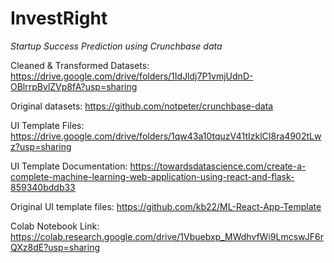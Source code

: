 # InvestRight
*Startup Success Prediction using Crunchbase data*


Cleaned & Transformed Datasets: https://drive.google.com/drive/folders/1IdJldj7P1vmjUdnD-OBlrrpBvlZVp8fA?usp=sharing

Original datasets: https://github.com/notpeter/crunchbase-data



UI Template Files: https://drive.google.com/drive/folders/1qw43a10tquzV41tIzklCI8ra4902tLwz?usp=sharing

UI Template Documentation: https://towardsdatascience.com/create-a-complete-machine-learning-web-application-using-react-and-flask-859340bddb33

Original UI template files: https://github.com/kb22/ML-React-App-Template



Colab Notebook Link: https://colab.research.google.com/drive/1Vbuebxp_MWdhvfWi9LmcswJF6rQXz8dE?usp=sharing
